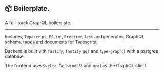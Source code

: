 ## 📦 Boilerplate. 

A full-stack GraphQL boilerplate.

---
Includes; `Typescript`, `ESLint`, `Prettier`, `Jest` and generating GraphQL schema, types and documents for Typescript.

Backend is built with `fastify`, `fastify-gql` and `type-graphql` with a postgres database.

The frontend uses `Svelte`, `TailwindCSS` and `urql` as the GraphQL client.
